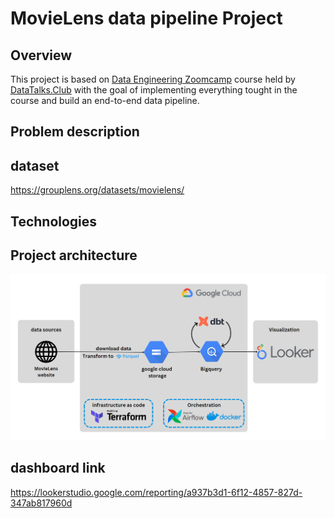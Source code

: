 # MovieLens data pipeline Project
## Overview
This project is based on [Data Engineering Zoomcamp](https://github.com/DataTalksClub/data-engineering-zoomcamp) course held by [DataTalks.Club](https://datatalks.club/) with the goal of implementing everything tought in the course and build an end-to-end data pipeline.

## Problem description


## dataset
https://grouplens.org/datasets/movielens/

## Technologies


## Project architecture

![alt text](Images/project_architect.png)

## dashboard link

https://lookerstudio.google.com/reporting/a937b3d1-6f12-4857-827d-347ab817960d

